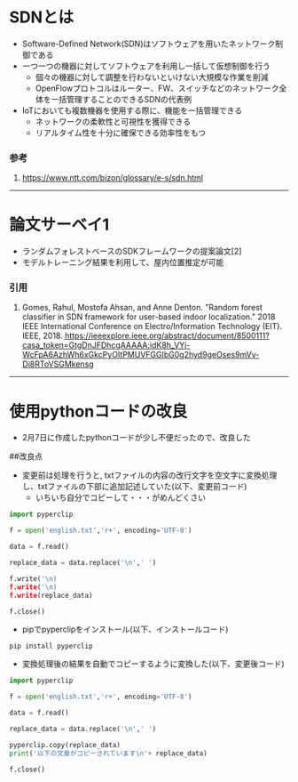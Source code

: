 # SDNとは
- Software-Defined Network(SDN)はソフトウェアを用いたネットワーク制御である
- 一つ一つの機器に対してソフトウェアを利用し一括して仮想制御を行う
  - 個々の機器に対して調整を行わないといけない大規模な作業を削減
  - OpenFlowプロトコルはルーター、FW、スイッチなどのネットワーク全体を一括管理することのできるSDNの代表例
- IoTにおいても複数機器を使用する際に、機能を一括管理できる
  - ネットワークの柔軟性と可視性を獲得できる
  - リアルタイム性を十分に確保できる効率性をもつ

### 参考
1. https://www.ntt.com/bizon/glossary/e-s/sdn.html

---

# 論文サーベイ1

-  ランダムフォレストベースのSDKフレームワークの提案論文[2]
-  モデルトレーニング結果を利用して、屋内位置推定が可能



### 引用
1. Gomes, Rahul, Mostofa Ahsan, and Anne Denton. "Random forest classifier in SDN framework for user-based indoor localization." 2018 IEEE International Conference on Electro/Information Technology (EIT). IEEE, 2018.
https://ieeexplore.ieee.org/abstract/document/8500111?casa_token=GtgDnJFDhcgAAAAA:idK8h_VYj-WcFpA6AzhWh6xGkcPyOItPMUVFGGIbG0g2hyd9geOses9mVv-Di8RToVSGMkensg

---
# 使用pythonコードの改良
- 2月7日に作成したpythonコードが少し不便だったので、改良した

##改良点
- 変更前は処理を行うと, txtファイルの内容の改行文字を空文字に変換処理し、txtファイルの下部に追加記述していた(以下、変更前コード)
  - いちいち自分でコピーして・・・がめんどくさい
```python
import pyperclip

f = open('english.txt','r+', encoding='UTF-8')

data = f.read()

replace_data = data.replace('\n',' ')

f.write('\n)
f.write('\n)
f.write(replace_data)

f.close()
```
- pipでpyperclipをインストール(以下、インストールコード)
```
pip install pyperclip
```
- 変換処理後の結果を自動でコピーするように変換した(以下、変更後コード)
```python 
import pyperclip

f = open('english.txt','r+', encoding='UTF-8')

data = f.read()

replace_data = data.replace('\n',' ')

pyperclip.copy(replace_data)
print('以下の文章がコピーされています\n'+ replace_data)

f.close()
```
